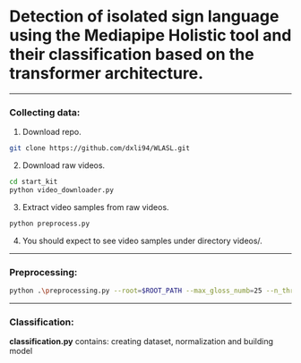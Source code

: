 # Detection of isolated sign language using the Mediapipe Holistic tool and their classification based on the transformer architecture.

---
### Collecting data:
1. Download repo. 
``` bash
git clone https://github.com/dxli94/WLASL.git
```
2. Download raw videos. 
``` bash
cd start_kit
python video_downloader.py
```
3. Extract video samples from raw videos. 
``` bash
python preprocess.py
```
4. You should expect to see video samples under directory videos/.

---
### Preprocessing:
``` bash
python .\preprocessing.py --root=$ROOT_PATH --max_gloss_numb=25 --n_threads=4
```

---
### Classification:

**classification.py** contains: creating dataset, normalization and building model
